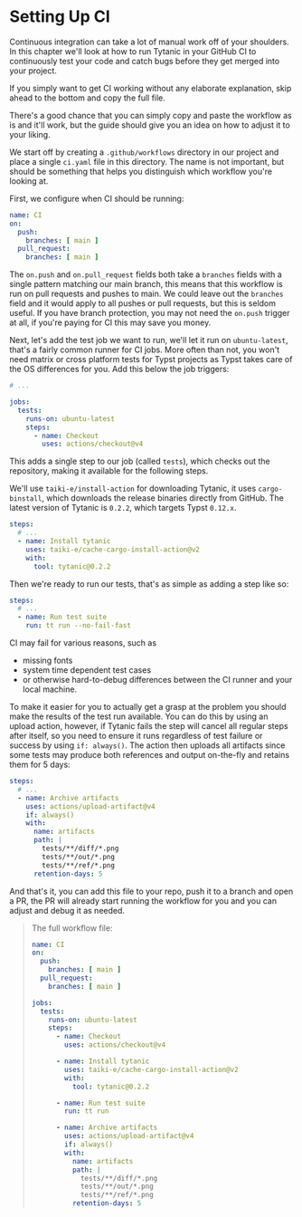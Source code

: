 # Setting Up CI
Continuous integration can take a lot of manual work off of your shoulders.
In this chapter we'll look at how to run Tytanic in your GitHub CI to continuously test your code and catch bugs before they get merged into your project.

<div class="warning">

If you simply want to get CI working without any elaborate explanation, skip ahead to the bottom and copy the full file.

There's a good chance that you can simply copy and paste the workflow as is and it'll work, but the guide should give you an idea on how to adjust it to your liking.

</div>

We start off by creating a `.github/workflows` directory in our project and place a single `ci.yaml` file in this directory.
The name is not important, but should be something that helps you distinguish which workflow you're looking at.

First, we configure when CI should be running:
```yml
name: CI
on:
  push:
    branches: [ main ]
  pull_request:
    branches: [ main ]
```

The `on.push` and `on.pull_request` fields both take a `branches` fields with a single pattern matching our main branch, this means that this workflow is run on pull requests and pushes to main.
We could leave out the `branches` field and it would apply to all pushes or pull requests, but this is seldom useful.
If you have branch protection, you may not need the `on.push` trigger at all, if you're paying for CI this may save you money.

Next, let's add the test job we want to run, we'll let it run on `ubuntu-latest`, that's a fairly common runner for CI jobs.
More often than not, you won't need matrix or cross platform tests for Typst projects as Typst takes care of the OS differences for you.
Add this below the job triggers:

```yml
# ...

jobs:
  tests:
    runs-on: ubuntu-latest
    steps:
      - name: Checkout
        uses: actions/checkout@v4
```

This adds a single step to our job (called `tests`), which checks out the repository, making it available for the following steps.

We'll use `taiki-e/install-action` for downloading Tytanic, it uses `cargo-binstall`, which downloads the release binaries directly from GitHub.
The latest version of Tytanic is `0.2.2`, which targets Typst `0.12.x`.

```yml
steps:
  # ...
  - name: Install tytanic
    uses: taiki-e/cache-cargo-install-action@v2
    with:
      tool: tytanic@0.2.2

```

Then we're ready to run our tests, that's as simple as adding a step like so:

```yml
steps:
  # ...
  - name: Run test suite
    run: tt run --no-fail-fast
```

CI may fail for various reasons, such as
- missing fonts
- system time dependent test cases
- or otherwise hard-to-debug differences between the CI runner and your local machine.

To make it easier for you to actually get a grasp at the problem you should make the results of the test run available.
You can do this by using an upload action, however, if Tytanic fails the step will cancel all regular steps after itself, so you need to ensure it runs regardless of test failure or success by using `if: always()`.
The action then uploads all artifacts since some tests may produce both references and output on-the-fly and retains them for 5 days:

```yml
steps:
  # ...
  - name: Archive artifacts
    uses: actions/upload-artifact@v4
    if: always()
    with:
      name: artifacts
      path: |
        tests/**/diff/*.png
        tests/**/out/*.png
        tests/**/ref/*.png
      retention-days: 5
```

And that's it, you can add this file to your repo, push it to a branch and open a PR, the PR will already start running the workflow for you and you can adjust and debug it as needed.

> The full workflow file:
>
> ```yml
> name: CI
> on:
>   push:
>     branches: [ main ]
>   pull_request:
>     branches: [ main ]
>
> jobs:
>   tests:
>     runs-on: ubuntu-latest
>     steps:
>       - name: Checkout
>         uses: actions/checkout@v4
>
>       - name: Install tytanic
>         uses: taiki-e/cache-cargo-install-action@v2
>         with:
>           tool: tytanic@0.2.2
>
>       - name: Run test suite
>         run: tt run
>
>       - name: Archive artifacts
>         uses: actions/upload-artifact@v4
>         if: always()
>         with:
>           name: artifacts
>           path: |
>             tests/**/diff/*.png
>             tests/**/out/*.png
>             tests/**/ref/*.png
>           retention-days: 5
> ```
